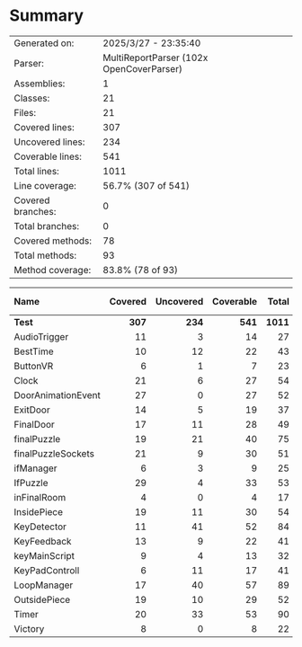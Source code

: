 ﻿# Summary
|||
|:---|:---|
| Generated on: | 2025/3/27 - 23:35:40 |
| Parser: | MultiReportParser (102x OpenCoverParser) |
| Assemblies: | 1 |
| Classes: | 21 |
| Files: | 21 |
| Covered lines: | 307 |
| Uncovered lines: | 234 |
| Coverable lines: | 541 |
| Total lines: | 1011 |
| Line coverage: | 56.7% (307 of 541) |
| Covered branches: | 0 |
| Total branches: | 0 |
| Covered methods: | 78 |
| Total methods: | 93 |
| Method coverage: | 83.8% (78 of 93) |

|**Name**|**Covered**|**Uncovered**|**Coverable**|**Total**|**Line coverage**|**Covered**|**Total**|**Branch coverage**|**Covered**|**Total**|**Method coverage**|
|:---|---:|---:|---:|---:|---:|---:|---:|---:|---:|---:|---:|
|**Test**|**307**|**234**|**541**|**1011**|**56.7%**|**0**|**0**|****|**78**|**93**|**83.8%**|
|AudioTrigger|11|3|14|27|78.5%|0|0||3|3|100%|
|BestTime|10|12|22|43|45.4%|0|0||2|3|66.6%|
|ButtonVR|6|1|7|23|85.7%|0|0||2|2|100%|
|Clock|21|6|27|54|77.7%|0|0||5|6|83.3%|
|DoorAnimationEvent|27|0|27|52|100%|0|0||7|7|100%|
|ExitDoor|14|5|19|37|73.6%|0|0||4|4|100%|
|FinalDoor|17|11|28|49|60.7%|0|0||5|6|83.3%|
|finalPuzzle|19|21|40|75|47.5%|0|0||5|7|71.4%|
|finalPuzzleSockets|21|9|30|51|70%|0|0||5|5|100%|
|ifManager|6|3|9|25|66.6%|0|0||2|3|66.6%|
|IfPuzzle|29|4|33|53|87.8%|0|0||5|5|100%|
|inFinalRoom|4|0|4|17|100%|0|0||1|1|100%|
|InsidePiece|19|11|30|54|63.3%|0|0||5|5|100%|
|KeyDetector|11|41|52|84|21.1%|0|0||2|2|100%|
|KeyFeedback|13|9|22|41|59%|0|0||3|3|100%|
|keyMainScript|9|4|13|32|69.2%|0|0||3|3|100%|
|KeyPadControll|6|11|17|41|35.2%|0|0||3|4|75%|
|LoopManager|17|40|57|89|29.8%|0|0||5|10|50%|
|OutsidePiece|19|10|29|52|65.5%|0|0||5|5|100%|
|Timer|20|33|53|90|37.7%|0|0||5|8|62.5%|
|Victory|8|0|8|22|100%|0|0||1|1|100%|
